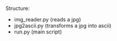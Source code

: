 Structure:

- img_reader.py (reads a jpg)
- jpg2ascii.py (transforms a jpg into ascii)
- run.py (main script)